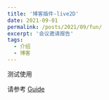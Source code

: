 ```yaml
---
title: '博客插件-live2D'
date: 2021-09-01
permalink: /posts/2021/09/fun/
excerpt: '会议邀请报告'
tags:
  - 介绍
  - 博客 
---
```


测试使用

请参考 [Guide](http://lostagex.github.io/live2d/demo1-default.html)